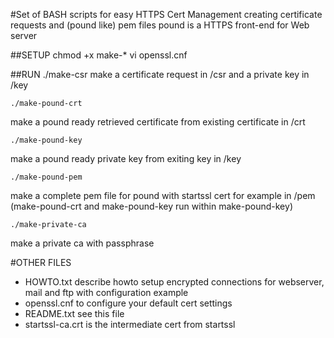 #Set of BASH scripts for easy HTTPS Cert Management
creating certificate requests and (pound like) pem files
pound is a HTTPS front-end for Web server

##SETUP
chmod +x make-*
vi openssl.cnf


##RUN
    ./make-csr
make a certificate request in /csr and a private key in /key

    ./make-pound-crt
make a pound ready retrieved certificate from existing certificate in /crt

    ./make-pound-key
make a pound ready private key from exiting key in /key

    ./make-pound-pem
make a complete pem file for pound with startssl cert for example in /pem
(make-pound-crt and make-pound-key run within make-pound-key)

    ./make-private-ca
make a private ca with passphrase

#OTHER FILES
- HOWTO.txt describe howto setup encrypted connections for webserver, mail and ftp with configuration example
- openssl.cnf to configure your default cert settings
- README.txt see this file
- startssl-ca.crt is the intermediate cert from startssl
